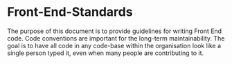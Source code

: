 Front-End-Standards
===================

The purpose of this document is to provide guidelines for writing Front End code. Code conventions are important for the long-term maintainability. The goal is to have all code in any code-base within the organisation look like a single person typed it, even when many people are contributing to it.



